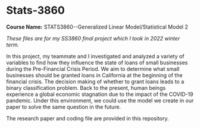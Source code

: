 # Stats-3860
**Course Name:** STATS3860--Generalized Linear Model/Statistical Model 2

_These files are for my SS3860 final project which I took in 2022 winter term._

In this project, my teammate and I investigated and analyzed a variety of variables to find how they influence the state of loans of small businesses during the Pre-Financial Crisis Period. We aim to determine what small businesses should be granted loans in California at the beginning of the financial crisis. The decision making of whether to grant loans leads to a binary classification problem. Back to the present, human beings experience a global economic stagnation due to the impact of the COVID-19 pandemic. Under this environment, we could use the model we create in our paper to solve the same question in the future.

The research paper and coding file are provided in this repository. 
